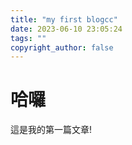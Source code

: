 ```yaml
---
title: "my first blogcc"
date: 2023-06-10 23:05:24
tags: ""
copyright_author: false
---
```


# 哈囉

這是我的第一篇文章!
